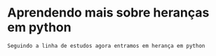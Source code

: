 # Aprendendo mais sobre heranças em python
    Seguindo a linha de estudos agora entramos em herança em python
